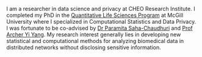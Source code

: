 I am a researcher in data science and privacy at CHEO Research Institute. I completed my PhD in the [Quantitative Life Sciences Program](https://www.mcgill.ca/qls/) at McGill University where I specialized in Computational Statistics and Data Privacy. I was fortunate to be co-advised by [Dr Paramita Saha-Chaudhuri](https://sites.google.com/site/paramitasaharesearch/) and [Prof Archer Yi Yang](https://www.math.mcgill.ca/yyang/). My research interest generally lies in developing new statistical and computational methods for analyzing biomedical data in distributed networks without disclosing sensitive information.